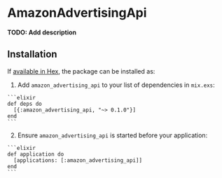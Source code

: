 # AmazonAdvertisingApi

**TODO: Add description**

## Installation

If [available in Hex](https://hex.pm/docs/publish), the package can be installed as:

  1. Add `amazon_advertising_api` to your list of dependencies in `mix.exs`:

    ```elixir
    def deps do
      [{:amazon_advertising_api, "~> 0.1.0"}]
    end
    ```

  2. Ensure `amazon_advertising_api` is started before your application:

    ```elixir
    def application do
      [applications: [:amazon_advertising_api]]
    end
    ```

